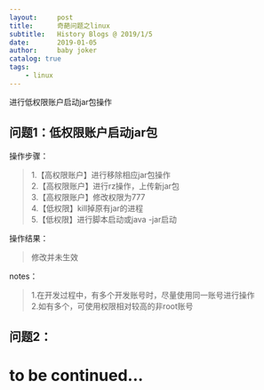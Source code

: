 ```yaml
---
layout:     post
title:      奇葩问题之linux
subtitle:   History Blogs @ 2019/1/5
date:       2019-01-05
author:     baby joker
catalog: true
tags:
    - linux
---
```

进行低权限账户启动jar包操作




## 问题1：低权限账户启动jar包 ##
操作步骤：
> 1.【高权限账户】进行移除相应jar包操作  
> 2.【高权限账户】进行rz操作，上传新jar包  
> 3.【高权限账户】修改权限为777  
> 4.【低权限】kill掉原有jar的进程  
> 5.【低权限】进行脚本启动或java -jar启动
    
操作结果：
>修改并未生效  

notes：
>1.在开发过程中，有多个开发账号时，尽量使用同一账号进行操作  
>2.如有多个，可使用权限相对较高的非root账号

## 问题2： ##

# to be continued... #
